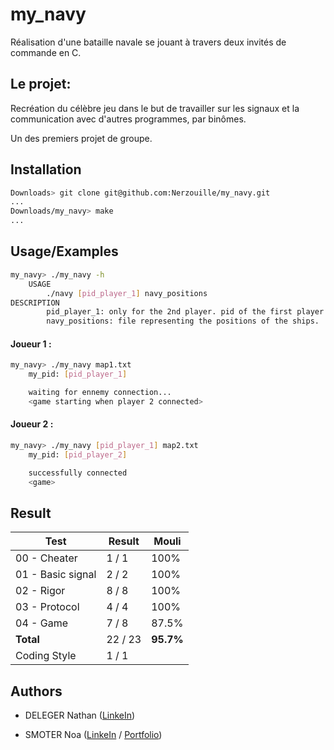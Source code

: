
# my_navy

Réalisation d'une bataille navale se jouant à travers deux invités de commande en C.

## Le projet:

Recréation du célèbre jeu dans le but de travailler sur les signaux et la communication avec d'autres programmes, par binômes.

Un des premiers projet de groupe.



## Installation

```bash
Downloads> git clone git@github.com:Nerzouille/my_navy.git
...
Downloads/my_navy> make
...
```
    
## Usage/Examples

```bash
my_navy> ./my_navy -h
    USAGE
        ./navy [pid_player_1] navy_positions
DESCRIPTION
        pid_player_1: only for the 2nd player. pid of the first player.
        navy_positions: file representing the positions of the ships.
```
#### Joueur 1 :
```bash
my_navy> ./my_navy map1.txt
    my_pid: [pid_player_1]

    waiting for ennemy connection...
    <game starting when player 2 connected>
```
#### Joueur 2 :
```bash
my_navy> ./my_navy [pid_player_1] map2.txt
    my_pid: [pid_player_2]

    successfully connected
    <game>
```


## Result

|**Test**|**Result**|**Mouli**|
|--|--|--|
|00 - Cheater|1 / 1|100%|
|01 - Basic signal|2 / 2|100%|
|02 - Rigor|8 / 8|100%|
|03 - Protocol|4 / 4|100%|
|04 - Game|7 / 8|87.5%|
|**__Total__**|22 / 23 |**95.7%**|
|Coding Style|1 / 1|

## Authors

- DELEGER Nathan ([LinkeIn](https://www.linkedin.com/in/nathan-deleger-0a057a2a0/))

- SMOTER Noa ([LinkeIn](https://www.github.com/nerzouille) / [Portfolio](https://nerzouille.github.io/))
